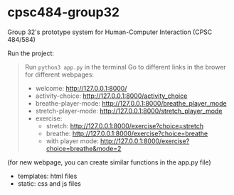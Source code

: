 # cpsc484-group32
Group 32's prototype system for Human-Computer Interaction (CPSC 484/584)

Run the project: 
> Run `python3 app.py` in the terminal
> Go to different links in the brower for different webpages:
> - welcome: http://127.0.0.1:8000/
> - activity-choice: http://127.0.0.1:8000/activity_choice
> - breathe-player-mode: http://127.0.0.1:8000/breathe_player_mode
> - stretch-player-mode: http://127.0.0.1:8000/stretch_player_mode
> - exercise:    
>   - stretch: http://127.0.0.1:8000/exercise?choice=stretch   
>   - breathe: http://127.0.0.1:8000/exercise?choice=breathe    
>   - with player mode: http://127.0.0.1:8000/exercise?choice=breathe&mode=2    
> 
(for new webpage, you can create similar functions in the app.py file)

- templates: html files
- static: css and js files
